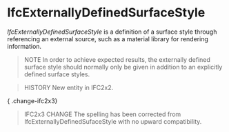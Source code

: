 # IfcExternallyDefinedSurfaceStyle

_IfcExternallyDefinedSurfaceStyle_ is a definition of a surface style through referencing an external source, such as a material library for rendering information.

> NOTE In order to achieve expected results, the externally defined surface style should normally only be given in addition to an explicitly defined surface styles.

> HISTORY New entity in IFC2x2.

{ .change-ifc2x3}
> IFC2x3 CHANGE The spelling has been corrected from IfcExternallyDefinedSufaceStyle with no upward compatibility.
